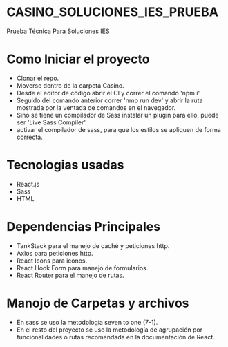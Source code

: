 # CASINO_SOLUCIONES_IES_PRUEBA

Prueba Técnica Para Soluciones IES

# Como Iniciar el proyecto

- Clonar el repo.
- Moverse dentro de la carpeta Casino.
- Desde el editor de código abrir el Cl y correr el comando 'npm i'
- Seguido del comando anterior correr 'nmp run dev' y abrir la ruta mostrada por la ventada de comandos en el navegador.
- Sino se tiene un compilador de Sass instalar un plugin para ello, puede ser 'Live Sass Compiler'.
- activar el compilador de sass, para que los estilos se apliquen de forma correcta.

# Tecnologias usadas

- React.js
- Sass
- HTML

# Dependencias Principales

- TankStack para el manejo de caché y peticiones http.
- Axios para peticiones http.
- React Icons para iconos.
- React Hook Form para manejo de formularios.
- React Router para el manejo de rutas.

# Manojo de Carpetas y archivos

- En sass se uso la metodología seven to one (7-1).
- En el resto del proyecto se uso la metodología de agrupación por funcionalidades o rutas recomendada en la documentación de React.
